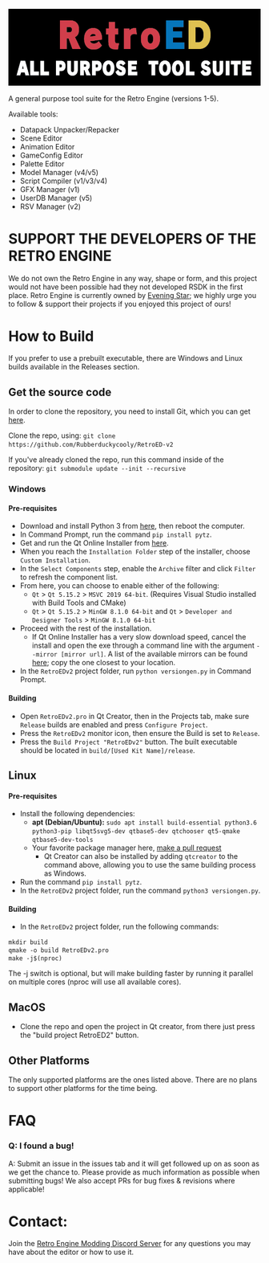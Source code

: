 ![](header.png?raw=true)

A general purpose tool suite for the Retro Engine (versions 1-5).

Available tools:
- Datapack Unpacker/Repacker
- Scene Editor
- Animation Editor
- GameConfig Editor
- Palette Editor
- Model Manager (v4/v5)
- Script Compiler (v1/v3/v4)
- GFX Manager (v1)
- UserDB Manager (v5)
- RSV Manager (v2)

# **SUPPORT THE DEVELOPERS OF THE RETRO ENGINE**
We do not own the Retro Engine in any way, shape or form, and this project would not have been possible had they not developed RSDK in the first place. Retro Engine is currently owned by [Evening Star](https://eveningstar.studio/); we highly urge you to follow & support their projects if you enjoyed this project of ours!

# How to Build

If you prefer to use a prebuilt executable, there are Windows and Linux builds available in the Releases section.

## Get the source code
In order to clone the repository, you need to install Git, which you can get [here](https://git-scm.com/downloads).

Clone the repo, using: `git clone https://github.com/Rubberduckycooly/RetroED-v2`

If you've already cloned the repo, run this command inside of the repository: `git submodule update --init --recursive`

### Windows
#### Pre-requisites
- Download and install Python 3 from [here](https://www.python.org/downloads/), then reboot the computer.
- In Command Prompt, run the command `pip install pytz`.
- Get and run the Qt Online Installer from [here](https://www.qt.io/download-qt-installer-oss).
- When you reach the `Installation Folder` step of the installer, choose `Custom Installation`.
- In the `Select Components` step, enable the `Archive` filter and click `Filter` to refresh the component list.
- From here, you can choose to enable either of the following:
  - `Qt` > `Qt 5.15.2` > `MSVC 2019 64-bit`. (Requires Visual Studio installed with Build Tools and CMake)
  - `Qt` > `Qt 5.15.2` > `MinGW 8.1.0 64-bit` and `Qt` > `Developer and Designer Tools` > `MinGW 8.1.0 64-bit`
- Proceed with the rest of the installation.
  - If Qt Online Installer has a very slow download speed, cancel the install and open the exe through a command line with the argument `--mirror [mirror url]`. A list of the available mirrors can be found [here](https://download.qt.io/static/mirrorlist/); copy the one closest to your location.
- In the `RetroEDv2` project folder, run `python versiongen.py` in Command Prompt.

#### Building
- Open `RetroEDv2.pro` in Qt Creator, then in the Projects tab, make sure `Release` builds are enabled and press `Configure Project`.
- Press the `RetroEDv2` monitor icon, then ensure the Build is set to `Release`.
- Press the `Build Project "RetroEDv2"` button. The built executable should be located in `build/[Used Kit Name]/release`.

## Linux
#### Pre-requisites
- Install the following dependencies:
  - **apt (Debian/Ubuntu):** `sudo apt install build-essential python3.6 python3-pip libqt5svg5-dev qtbase5-dev qtchooser qt5-qmake qtbase5-dev-tools`
  - Your favorite package manager here, [make a pull request](https://github.com/Rubberduckycooly/RetroED-v2/fork)
    - Qt Creator can also be installed by adding `qtcreator` to the command above, allowing you to use the same building process as Windows.
- Run the command `pip install pytz`.
- In the `RetroEDv2` project folder, run the command `python3 versiongen.py`.

#### Building
- In the `RetroEDv2` project folder, run the following commands:
```
mkdir build
qmake -o build RetroEDv2.pro
make -j$(nproc)
```
The -j switch is optional, but will make building faster by running it parallel on multiple cores (nproc will use all available cores).

## MacOS
* Clone the repo and open the project in Qt creator, from there just press the "build project RetroED2" button.

## Other Platforms
The only supported platforms are the ones listed above. There are no plans to support other platforms for the time being.

# FAQ
### Q: I found a bug!
A: Submit an issue in the issues tab and it will get followed up on as soon as we get the chance to. Please provide as much information as possible when submitting bugs! We also accept PRs for bug fixes & revisions where applicable!

# Contact:
Join the [Retro Engine Modding Discord Server](https://dc.railgun.works/retroengine) for any questions you may have about the editor or how to use it.
